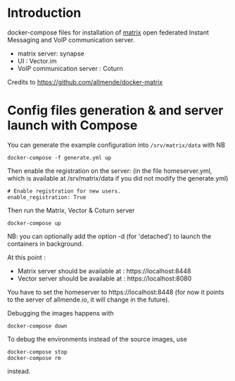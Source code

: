 
# Introduction

docker-compose files for installation of [matrix] open federated Instant Messaging and
VoIP communication server.

[matrix]: matrix.org

* matrix server: synapse
* UI : Vector.im
* VoIP communication server : Coturn

Credits to https://github.com/allmende/docker-matrix



# Config files generation & and server launch with Compose

You can generate the example configuration into `/srv/matrix/data` with
NB

    docker-compose -f generate.yml up

Then enable the registration on the server: (in the file homeserver.yml, which is available at /srv/matrix/data if you did not modify the generate.yml)

```
# Enable registration for new users.
enable_registration: True
``` 

Then run the Matrix, Vector & Coturn server

    docker-compose up

NB: you can optionally add the option -d (for 'detached') to launch the containers in background.

At this point :

- Matrix server should be available at : https://localhost:8448
- Vector server should be available at : https://localhost:8080

You have to set the homeserver to https://localhost:8448 (for now it points to the server of allmende.io, it will change in the future).

Debugging the images happens with

    docker-compose down

To debug the environments instead of the source images, use

    docker-compose stop
    docker-compose rm

instead.
